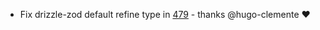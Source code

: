 - Fix drizzle-zod default refine type in [479](https://github.com/drizzle-team/drizzle-orm/pull/479) - thanks @hugo-clemente ❤️ 
